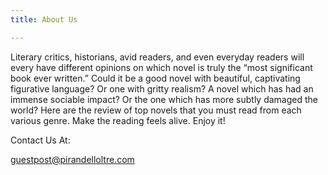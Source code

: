```yaml
---
title: About Us

---
```


Literary critics, historians, avid readers, and even everyday readers will every have different opinions on which novel is truly the “most significant book ever written.” Could it be a good novel with beautiful, captivating figurative language? Or one with gritty realism? A novel which has had an immense sociable impact? Or the one which has more subtly damaged the world? Here are the review of top novels that you must read from each various genre. Make the reading feels alive. Enjoy it!

Contact Us At:

guestpost@pirandelloltre.com